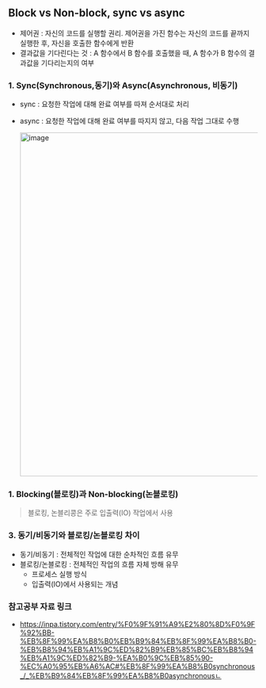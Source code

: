 ## Block vs Non-block, sync vs async

- 제어권 : 자신의 코드를 실행할 권리. 제어권을 가진 함수는 자신의 코드를 끝까지 실행한 후, 자신을 호출한 함수에게 반환
- 결과값을 기다린다는 것 : A 함수에서 B 함수를 호출했을 때, A 함수가 B 함수의 결과값을 기다리는지의 여부

### 1. Sync(Synchronous,동기)와 Async(Asynchronous, 비동기)
- sync : 요청한 작업에 대해 완료 여부를 따져 순서대로 처리
- async : 요청한 작업에 대해 완료 여부를 따지지 않고, 다음 작업 그대로 수행

  <img width="694" alt="image" src="https://github.com/BBack-BBoo-Team/CS_Study/assets/79829085/1a6a0da2-1231-4320-80f1-86e9dd9eccc7">

### 1. Blocking(블로킹)과 Non-blocking(논블로킹) 
> 블로킹, 논블리콩은 주로 입출력(IO) 작업에서 사용 <br>

### 3. 동기/비동기와 블로킹/논블로킹 차이
- 동기/비동기 : 전체적인 작업에 대한 순차적인 흐름 유무
- 블로킹/논블로킹 : 전체적인 작업의 흐름 자체 방해 유무
  - 프로세스 실행 방식
  - 입출력(IO)에서 사용되는 개념
 
### 참고공부 자료 링크
- https://inpa.tistory.com/entry/%F0%9F%91%A9%E2%80%8D%F0%9F%92%BB-%EB%8F%99%EA%B8%B0%EB%B9%84%EB%8F%99%EA%B8%B0-%EB%B8%94%EB%A1%9C%ED%82%B9%EB%85%BC%EB%B8%94%EB%A1%9C%ED%82%B9-%EA%B0%9C%EB%85%90-%EC%A0%95%EB%A6%AC#%EB%8F%99%EA%B8%B0synchronous_/_%EB%B9%84%EB%8F%99%EA%B8%B0asynchronousㄴ

